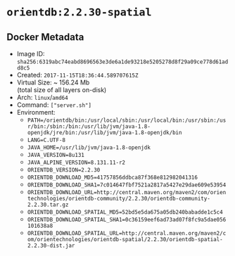 # `orientdb:2.2.30-spatial`

## Docker Metadata

- Image ID: `sha256:6319abc74eabd8696563e3de6a1de93218e5205278d8f29a09ce778d61add8c5`
- Created: `2017-11-15T18:36:44.589707615Z`
- Virtual Size: ~ 156.24 Mb  
  (total size of all layers on-disk)
- Arch: `linux`/`amd64`
- Command: `["server.sh"]`
- Environment:
  - `PATH=/orientdb/bin:/usr/local/sbin:/usr/local/bin:/usr/sbin:/usr/bin:/sbin:/bin:/usr/lib/jvm/java-1.8-openjdk/jre/bin:/usr/lib/jvm/java-1.8-openjdk/bin`
  - `LANG=C.UTF-8`
  - `JAVA_HOME=/usr/lib/jvm/java-1.8-openjdk`
  - `JAVA_VERSION=8u131`
  - `JAVA_ALPINE_VERSION=8.131.11-r2`
  - `ORIENTDB_VERSION=2.2.30`
  - `ORIENTDB_DOWNLOAD_MD5=41757856ddbca87f368e812982041316`
  - `ORIENTDB_DOWNLOAD_SHA1=7c014647fbf7521a2817a5427e29dae609e53954`
  - `ORIENTDB_DOWNLOAD_URL=http://central.maven.org/maven2/com/orientechnologies/orientdb-community/2.2.30/orientdb-community-2.2.30.tar.gz`
  - `ORIENTDB_DOWNLOAD_SPATIAL_MD5=52bd5e5da675a05db240babadde1c5c4`
  - `ORIENTDB_DOWNLOAD_SPATIAL_SHA1=0c36159eef6ad73ad07f8fc9a5dae056101638a8`
  - `ORIENTDB_DOWNLOAD_SPATIAL_URL=http://central.maven.org/maven2/com/orientechnologies/orientdb-spatial/2.2.30/orientdb-spatial-2.2.30-dist.jar`
